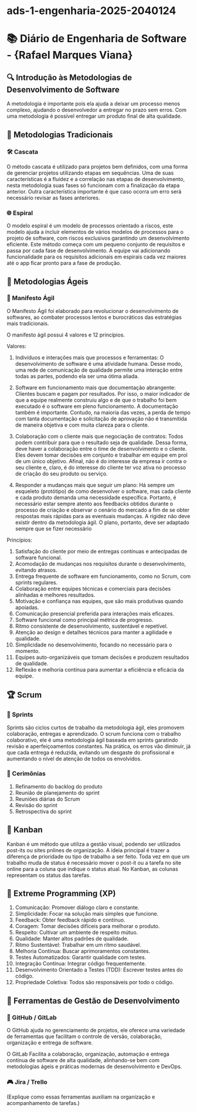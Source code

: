# ads-1-engenharia-2025-2040124

# 📚 Diário de Engenharia de Software - {Rafael Marques Viana}

## 🔍 Introdução às Metodologias de Desenvolvimento de Software  
A metodologia é importante pois ela ajuda a deixar um processo menos complexo, ajudando o desenvolvedor a entregar no prazo sem erros. Com uma metodologia é possível entregar um produto final de alta qualidade.

## 📖 Metodologias Tradicionais  
### 🛠️ Cascata  
O método cascata é utilizado para projetos bem definidos, com uma forma de gerenciar projetos utilizando etapas em sequências. Uma de suas características é a fluidez e a correlação nas etapas de desenvolvimento, nesta metodologia suas fases só funcionam com a finalização da etapa anterior. Outra característica importante é que caso ocorra um erro será necessário revisar as fases anteriores.

### 🌐 Espiral  
O modelo espiral é um modelo de processos orientado a riscos, este modelo ajuda a íncluir elementos de vários modelos de processos para o projeto de software, com riscos exclusivos garantindo um desenvolvimento eficiente. Este método começa com um pequeno conjunto de requisitos e passa por cada fase de desenvolvimento. A equipe vai adicionando funcionalidade para os requisitos adicionais em espirais cada vez maiores até o app ficar pronto para a fase de produção.
## 💪 Metodologias Ágeis  
### 📖 Manifesto Ágil  
O Manifesto Ágil foi elaborado para revolucionar o desenvolvimento de softwares, ao combater processos lentos e burocráticos das estratégias mais tradicionais.

O manifesto ágil possui 4 valores e 12 princípios. 

Valores: 

1. Indivíduos e interações mais que processos e ferramentas: O desenvolvimento de software é uma atividade humana. Desse modo, uma rede de comunicação de qualidade permite uma interação entre todas as partes, podendo ela ser uma ótima aliada.

2. Software em funcionamento mais que documentação abrangente: Clientes buscam e pagam por resultados. Por isso, o maior indicador de que a equipe realmente construiu algo e de que o trabalho foi bem executado é o software em pleno funcionamento. A documentação também é importante. Contudo, na maioria das vezes, a perda de tempo com tanta documentação e solicitação de aprovação não é transmitida de maneira objetiva e com muita clareza para o cliente.

3. Colaboração com o cliente mais que negociação de contratos: Todos podem contribuir para que o resultado seja de qualidade. Dessa forma, deve haver a colaboração entre o time de desenvolvimento e o cliente. Eles devem tomar decisões em conjunto e trabalhar em equipe em prol de um único objetivo. Afinal, não é do interesse da empresa ir contra o seu cliente e, claro, é do interesse do cliente ter voz ativa no processo de criação do seu produto ou serviço.

4. Responder a mudanças mais que seguir um plano: Há sempre um esqueleto (protótipo) de como desenvolver o software, mas cada cliente e cada produto demanda uma necessidade específica. Portanto, é necessário estar sempre atento aos feedbacks obtidos durante o processo de criação e observar o cenário do mercado a fim de se obter respostas mais rápidas para as eventuais mudanças. A rigidez não deve existir dentro da metodologia ágil. O plano, portanto, deve ser adaptado sempre que se fizer necessário

Princípios:

1. Satisfação do cliente por meio de entregas contínuas e antecipadas de software funcional.
2. Acomodação de mudanças nos requisitos durante o desenvolvimento, evitando atrasos.
3. Entrega frequente de software em funcionamento, como no Scrum, com sprints regulares.
4. Colaboração entre equipes técnicas e comerciais para decisões alinhadas e melhores resultados.
5. Motivação e confiança nas equipes, que são mais produtivas quando apoiadas.
6. Comunicação presencial preferida para interações mais eficazes.
7. Software funcional como principal métrica de progresso.
8. Ritmo consistente de desenvolvimento, sustentável e repetível.
9. Atenção ao design e detalhes técnicos para manter a agilidade e qualidade.
10. Simplicidade no desenvolvimento, focando no necessário para o momento.
11. Equipes auto-organizáveis que tomam decisões e produzem resultados de qualidade.
12. Reflexão e melhoria contínua para aumentar a eficiência e eficácia da equipe.

## 🏆 Scrum  
### 📅 Sprints  
Sprints são ciclos curtos de trabalho da metodologia ágil, eles promovem colaboração, entregas e aprendizado. O scrum funciona com o trabalho colaborativo, ele é uma metodologia ágil baseada em sprints garatindo revisão e aperfeiçoamentos constantes. Na prática, os erros vão diminuir, já que cada entrega é reduzida, evitando um desgaste do profissional e aumentando o nível de atenção de todos os envolvidos. 

### 💬 Cerimônias  
1. Refinamento do backlog do produto
2. Reunião de planejamento do sprint
3. Reuniões diárias do Scrum
4. Revisão do sprint
5. Retrospectiva do sprint

## 🎯 Kanban  
Kanban é um método que utiliza a gestão visual, podendo ser utilizados post-its ou sites pnlines de organização. A ideia principal é trazer a diferença de prioridade ou tipo de trabalho a ser feito. Toda vez em que um trabalho muda de status é necessário mover o post-it ou a tarefa no site online para a coluna que indique o status atual. No Kanban, as colunas representam os status das tarefas.

## 🚀 Extreme Programming (XP)  

1. Comunicação: Promover diálogo claro e constante.
2. Simplicidade: Focar na solução mais simples que funcione.
3. Feedback: Obter feedback rápido e contínuo.
4. Coragem: Tomar decisões difíceis para melhorar o produto.
5. Respeito: Cultivar um ambiente de respeito mútuo.
6. Qualidade: Manter altos padrões de qualidade.
7. Ritmo Sustentável: Trabalhar em um ritmo saudável.
8. Melhoria Contínua: Buscar aprimoramentos constantes.
9. Testes Automatizados: Garantir qualidade com testes.
10. Integração Contínua: Integrar código frequentemente.
11. Desenvolvimento Orientado a Testes (TDD): Escrever testes antes do código.
12. Propriedade Coletiva: Todos são responsáveis por todo o código.

## 🔧 Ferramentas de Gestão de Desenvolvimento  
### 💪 GitHub / GitLab  
O GitHub ajuda no gerenciamento de projetos, ele oferece uma variedade de ferramentas que facilitam o controle de versão, colaboração, organização e entrega de software.

O GitLab Facilita a colaboração, organização, automação e entrega contínua de software de alta qualidade, alinhando-se bem com metodologias ágeis e práticas modernas de desenvolvimento e DevOps.

### 🎮 Jira / Trello  
(Explique como essas ferramentas auxiliam na organização e acompanhamento de tarefas.)
